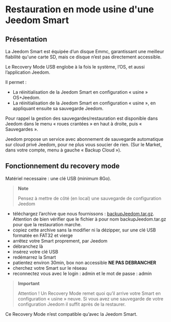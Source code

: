 # Restauration en mode usine d'une Jeedom Smart

## Présentation

La Jeedom Smart est équipée d’un disque Emmc, garantissant une meilleur fiabilité qu'une carte SD, mais ce disque n’est pas directement accessible.

Le Recovery Mode USB englobe à la fois le système, l’OS, et aussi l’application Jeedom.

Il permet :

- La réinitialisation de la Jeedom Smart en configuration « usine » OS+Jeedom.
- La réinitialisation de la Jeedom Smart en configuration « usine », en appliquant ensuite sa sauvegarde Jeedom.

Pour rappel la gestion des sauvegardes/restauration est disponible dans Jeedom dans le menu « roues crantées » en haut à droite, puis « Sauvegardes ».

Jeedom propose un service avec abonnement de sauvegarde automatique sur cloud privé Jeedom, pour ne plus vous soucier de rien. (Sur le Market, dans votre compte, menu à gauche « Backup Cloud »).

## Fonctionnement du recovery mode

Matériel necessaire : une clé USB (minimum 8Go).

>**Note**
>
>Pensez à mettre de côté (en local) une sauvegarde de configuration Jeedom

- téléchargez l’archive que nous fournissons : [backupJeedom.tar.gz](https://images.jeedom.com/smart/backupJeedom.tar.gz). Attention de bien vérifier que le fichier à pour nom backupJeedom.tar.gz pour que la restauration marche.
- copiez cette archive sans la modifier ni la dézipper, sur une clé USB formatée en FAT32 et vierge
- arrêtez votre Smart proprement, par Jeedom
- débranchez là
- insérez votre clé USB
- redémarrez la Smart
- patientez environ 30min, box non accessible **NE PAS DEBRANCHER**
- cherchez votre Smart sur le réseau
- reconnectez vous avec le login : admin et le mot de passe : admin

> **Important**
>
> Attention ! Un Recovery Mode remet quoi qu’il arrive votre Smart en configuration « usine » neuve. Si vous avez une sauvegarde de votre configuration Jeedom il suffit après de la restaurer.

Ce Recovery Mode n’est compatible qu’avec la Jeedom Smart.
